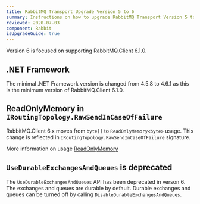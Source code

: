 ```yaml
---
title: RabbitMQ Transport Upgrade Version 5 to 6
summary: Instructions on how to upgrade RabbitMQ Transport Version 5 to 6.
reviewed: 2020-07-03
component: Rabbit
isUpgradeGuide: true
---
```


Version 6 is focused on supporting RabbitMQ.Client 6.1.0.

## .NET Framework

The minimal .NET Framework version is changed from 4.5.8 to 4.6.1 as this is the minimum version of RabbitMQ.Client 6.1.0.

## ReadOnlyMemory<byte> in `IRoutingTopology.RawSendInCaseOfFailure`

RabbitMQ.Client 6.x moves from `byte[]` to `ReadOnlyMemory<byte>` usage. This change is reflected in `IRoutingTopology.RawSendInCaseOfFailure` signature.

More information on usage [ReadOnlyMemory<T>](https://docs.microsoft.com/en-us/dotnet/standard/memory-and-spans/memory-t-usage-guidelines)

## `UseDurableExchangesAndQueues` is deprecated

The `UseDurableExchangesAndQueues` API has been deprecated in verson 6. The exchanges and queues are durable by default. Durable exchanges and queues can be turned off by calling `DisableDurableExchangesAndQueues`.
